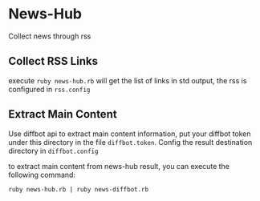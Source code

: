 # News-Hub
Collect news through rss


## Collect RSS Links

execute ```ruby news-hub.rb``` will get the list of links in std output, the rss is configured in ```rss.config```

## Extract Main Content

Use diffbot api to extract main content information, put your diffbot token under this directory in the file ```diffbot.token```. Config the result destination directory in ```diffbot.config```

to extract main content from news-hub result, you can execute the following command:

```ruby news-hub.rb | ruby news-diffbot.rb```